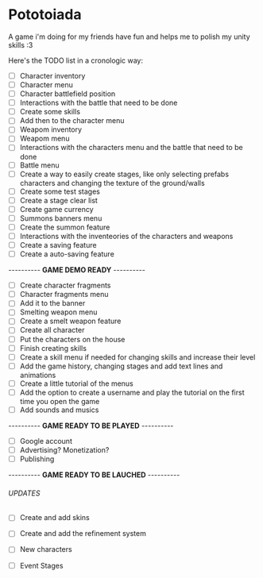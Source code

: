 # Pototoiada
A game i'm doing for my friends have fun and helps me to polish my unity skills :3

Here's the TODO list in a cronologic way:

- [ ] Character inventory
- [ ] Character menu
- [ ] Character battlefield position
- [ ] Interactions with the battle that need to be done
- [ ] Create some skills
- [ ] Add then to the character menu
- [ ] Weapom inventory
- [ ] Weapom menu
- [ ] Interactions with the characters menu and the battle that need to be done
- [ ] Battle menu
- [ ] Create a way to easily create stages, like only selecting prefabs characters and changing the texture of the ground/walls
- [ ] Create some test stages
- [ ] Create a stage clear list
- [ ] Create game currency
- [ ] Summons banners menu
- [ ] Create the summon feature
- [ ] Interactions with the inventeories of the characters and weapons
- [ ] Create a saving feature
- [ ] Create a auto-saving feature

---------- **GAME DEMO READY** ----------

- [ ] Create character fragments
- [ ] Character fragments menu
- [ ] Add it to the banner
- [ ] Smelting weapon menu
- [ ] Create a smelt weapon feature
- [ ] Create all character
- [ ] Put the characters on the house
- [ ] Finish creating skills
- [ ] Create a skill menu if needed for changing skills and increase their level
- [ ] Add the game history, changing stages and add text lines and animations
- [ ] Create a little tutorial of the menus
- [ ] Add the option to create a username and play the tutorial on the first time you open the game
- [ ] Add sounds and musics

---------- **GAME READY TO BE PLAYED** ----------

- [ ] Google account
- [ ] Advertising? Monetization?
- [ ] Publishing

---------- **GAME READY TO BE LAUCHED** ----------

###### UPDATES
- [ ] Create and add skins
- [ ] Create and add the refinement system
- [ ] New characters
- [ ] Event Stages

